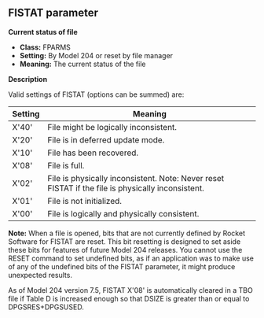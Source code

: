 ## FISTAT parameter

**Current status of file**

* **Class:** FPARMS
* **Setting:** By Model 204 or reset by file manager
* **Meaning:** The current status of the file

**Description**

Valid settings of FISTAT (options can be summed) are:

| Setting | Meaning |
|---|---|
| X'40' | File might be logically inconsistent. |
| X'20' | File is in deferred update mode. |
| X'10' | File has been recovered. |
| X'08' | File is full. |
| X'02' | File is physically inconsistent.  Note: Never reset FISTAT if the file is physically inconsistent. |
| X'01' | File is not initialized. |
| X'00' | File is logically and physically consistent. |

**Note:** When a file is opened, bits that are not currently defined by Rocket Software for FISTAT are reset. This bit resetting is designed to set aside these bits for features of future Model 204 releases. You cannot use the RESET command to set undefined bits, as if an application was to make use of any of the undefined bits of the FISTAT parameter, it might produce unexpected results.

As of Model 204 version 7.5, FISTAT X'08' is automatically cleared in a TBO file if Table D is increased enough so that DSIZE is greater than or equal to DPGSRES+DPGSUSED.